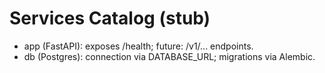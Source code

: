# Services Catalog (stub)
- app (FastAPI): exposes /health; future: /v1/... endpoints.
- db (Postgres): connection via DATABASE_URL; migrations via Alembic.
